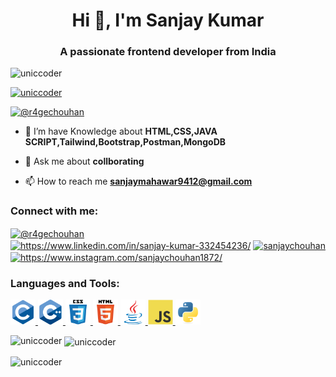 <h1 align="center">Hi 👋, I'm Sanjay Kumar</h1>
<h3 align="center">A passionate frontend developer from India</h3>

<p align="left"> <img src="https://komarev.com/ghpvc/?username=uniccoder&label=Profile%20views&color=0e75b6&style=flat" alt="uniccoder" /> </p>

<p align="left"> <a href="https://github.com/ryo-ma/github-profile-trophy"><img src="https://github-profile-trophy.vercel.app/?username=uniccoder" alt="uniccoder" /></a> </p>

<p align="left"> <a href="https://twitter.com/@r4gechouhan" target="blank"><img src="https://img.shields.io/twitter/follow/@r4gechouhan?logo=twitter&style=for-the-badge" alt="@r4gechouhan" /></a> </p>

- 🌱 I’m have Knowledge about **HTML,CSS,JAVA SCRIPT,Tailwind,Bootstrap,Postman,MongoDB**

- 💬 Ask me about **collborating**

- 📫 How to reach me **sanjaymahawar9412@gmail.com**

<h3 align="left">Connect with me:</h3>
<p align="left">
<a href="https://twitter.com/@r4gechouhan" target="blank"><img align="center" src="https://raw.githubusercontent.com/rahuldkjain/github-profile-readme-generator/master/src/images/icons/Social/twitter.svg" alt="@r4gechouhan" height="30" width="40" /></a>
<a href="https://linkedin.com/in/https://www.linkedin.com/in/sanjay-kumar-332454236/" target="blank"><img align="center" src="https://raw.githubusercontent.com/rahuldkjain/github-profile-readme-generator/master/src/images/icons/Social/linked-in-alt.svg" alt="https://www.linkedin.com/in/sanjay-kumar-332454236/" height="30" width="40" /></a>
<a href="https://fb.com/sanjaychouhan" target="blank"><img align="center" src="https://raw.githubusercontent.com/rahuldkjain/github-profile-readme-generator/master/src/images/icons/Social/facebook.svg" alt="sanjaychouhan" height="30" width="40" /></a>
<a href="https://instagram.com/https://www.instagram.com/sanjaychouhan1872/" target="blank"><img align="center" src="https://raw.githubusercontent.com/rahuldkjain/github-profile-readme-generator/master/src/images/icons/Social/instagram.svg" alt="https://www.instagram.com/sanjaychouhan1872/" height="30" width="40" /></a>
</p>

<h3 align="left">Languages and Tools:</h3>
<p align="left"> <a href="https://www.cprogramming.com/" target="_blank" rel="noreferrer"> <img src="https://raw.githubusercontent.com/devicons/devicon/master/icons/c/c-original.svg" alt="c" width="40" height="40"/> </a> <a href="https://www.w3schools.com/cpp/" target="_blank" rel="noreferrer"> <img src="https://raw.githubusercontent.com/devicons/devicon/master/icons/cplusplus/cplusplus-original.svg" alt="cplusplus" width="40" height="40"/> </a> <a href="https://www.w3schools.com/css/" target="_blank" rel="noreferrer"> <img src="https://raw.githubusercontent.com/devicons/devicon/master/icons/css3/css3-original-wordmark.svg" alt="css3" width="40" height="40"/> </a> <a href="https://www.w3.org/html/" target="_blank" rel="noreferrer"> <img src="https://raw.githubusercontent.com/devicons/devicon/master/icons/html5/html5-original-wordmark.svg" alt="html5" width="40" height="40"/> </a> <a href="https://www.java.com" target="_blank" rel="noreferrer"> <img src="https://raw.githubusercontent.com/devicons/devicon/master/icons/java/java-original.svg" alt="java" width="40" height="40"/> </a> <a href="https://developer.mozilla.org/en-US/docs/Web/JavaScript" target="_blank" rel="noreferrer"> <img src="https://raw.githubusercontent.com/devicons/devicon/master/icons/javascript/javascript-original.svg" alt="javascript" width="40" height="40"/> </a> <a href="https://www.python.org" target="_blank" rel="noreferrer"> <img src="https://raw.githubusercontent.com/devicons/devicon/master/icons/python/python-original.svg" alt="python" width="40" height="40"/> </a> </p>

<p><img align="left" src="https://github-readme-stats.vercel.app/api/top-langs?username=uniccoder&show_icons=true&locale=en&layout=compact" alt="uniccoder" /></p>

<p>&nbsp;<img align="center" src="https://github-readme-stats.vercel.app/api?username=uniccoder&show_icons=true&locale=en" alt="uniccoder" /></p>

<p><img align="center" src="https://github-readme-streak-stats.herokuapp.com/?user=uniccoder&" alt="uniccoder" /></p>


